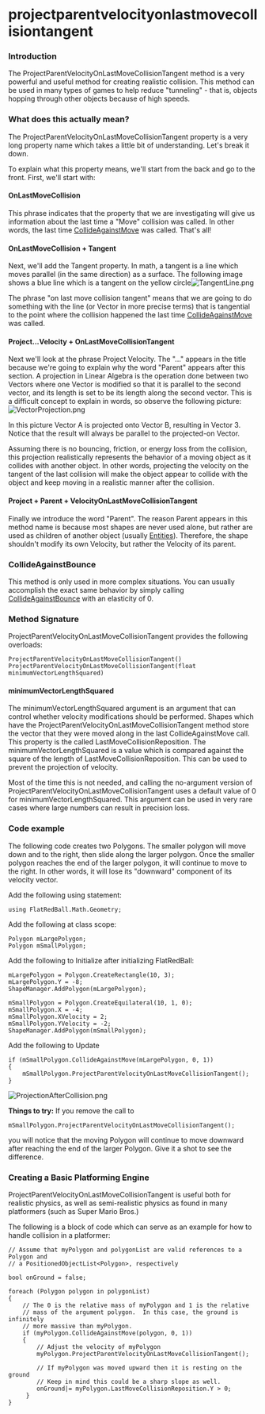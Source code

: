 # projectparentvelocityonlastmovecollisiontangent

### Introduction

The ProjectParentVelocityOnLastMoveCollisionTangent method is a very powerful and useful method for creating realistic collision. This method can be used in many types of games to help reduce "tunneling" - that is, objects hopping through other objects because of high speeds.

### What does this actually mean?

The ProjectParentVelocityOnLastMoveCollisionTangent property is a very long property name which takes a little bit of understanding. Let's break it down.

To explain what this property means, we'll start from the back and go to the front. First, we'll start with:

#### OnLastMoveCollision

This phrase indicates that the property that we are investigating will give us information about the last time a "Move" collision was called. In other words, the last time [CollideAgainstMove](../../../../../../frb/docs/index.php) was called. That's all!

#### OnLastMoveCollision + Tangent

Next, we'll add the Tangent property. In math, a tangent is a line which moves parallel (in the same direction) as a surface. The following image shows a blue line which is a tangent on the yellow circle![TangentLine.png](../../../../../../media/migrated\_media-TangentLine.png)

The phrase "on last move collision tangent" means that we are going to do something with the line (or Vector in more precise terms) that is tangential to the point where the collision happened the last time [CollideAgainstMove](../../../../../../frb/docs/index.php) was called.

#### Project...Velocity + OnLastMoveCollisionTangent

Next we'll look at the phrase Project Velocity. The "..." appears in the title because we're going to explain why the word "Parent" appears after this section. A projection in Linear Algebra is the operation done between two Vectors where one Vector is modified so that it is parallel to the second vector, and its length is set to be its length along the second vector. This is a difficult concept to explain in words, so observe the following picture:![VectorProjection.png](../../../../../../media/migrated\_media-VectorProjection.png)

In this picture Vector A is projected onto Vector B, resulting in Vector 3. Notice that the result will always be parallel to the projected-on Vector.

Assuming there is no bouncing, friction, or energy loss from the collision, this projection realistically represents the behavior of a moving object as it collides with another object. In other words, projecting the velocity on the tangent of the last collision will make the object appear to collide with the object and keep moving in a realistic manner after the collision.

#### Project + **Parent** + VelocityOnLastMoveCollisionTangent

Finally we introduce the word "Parent". The reason Parent appears in this method name is because most shapes are never used alone, but rather are used as children of another object (usually [Entities](../../../../../../frb/docs/index.php)). Therefore, the shape shouldn't modify its own Velocity, but rather the Velocity of its parent.

### CollideAgainstBounce

This method is only used in more complex situations. You can usually accomplish the exact same behavior by simply calling [CollideAgainstBounce](../../../../../../frb/docs/index.php) with an elasticity of 0.

### Method Signature

ProjectParentVelocityOnLastMoveCollisionTangent provides the following overloads:

```
ProjectParentVelocityOnLastMoveCollisionTangent()
ProjectParentVelocityOnLastMoveCollisionTangent(float minimumVectorLengthSquared)
```

#### minimumVectorLengthSquared

The minimumVectorLengthSquared argument is an argument that can control whether velocity modifications should be performed. Shapes which have the ProjectParentVelocityOnLastMoveCollisionTangent method store the vector that they were moved along in the last CollideAgainstMove call. This property is the called LastMoveCollisionReposition. The minimumVectorLengthSquared is a value which is compared against the square of the length of LastMoveCollisionReposition. This can be used to prevent the projection of velocity.

Most of the time this is not needed, and calling the no-argument version of ProjectParentVelocityOnLastMoveCollisionTangent uses a default value of 0 for minimumVectorLengthSquared. This argument can be used in very rare cases where large numbers can result in precision loss.

### Code example

The following code creates two Polygons. The smaller polygon will move down and to the right, then slide along the larger polygon. Once the smaller polygon reaches the end of the larger polygon, it will continue to move to the right. In other words, it will lose its "downward" component of its velocity vector.

Add the following using statement:

```
using FlatRedBall.Math.Geometry;
```

Add the following at class scope:

```
Polygon mLargePolygon;
Polygon mSmallPolygon;
```

Add the following to Initialize after initializing FlatRedBall:

```
mLargePolygon = Polygon.CreateRectangle(10, 3);
mLargePolygon.Y = -8;
ShapeManager.AddPolygon(mLargePolygon);

mSmallPolygon = Polygon.CreateEquilateral(10, 1, 0);
mSmallPolygon.X = -4;
mSmallPolygon.XVelocity = 2;
mSmallPolygon.YVelocity = -2;
ShapeManager.AddPolygon(mSmallPolygon);
```

Add the following to Update

```
if (mSmallPolygon.CollideAgainstMove(mLargePolygon, 0, 1))
{
    mSmallPolygon.ProjectParentVelocityOnLastMoveCollisionTangent();
}
```

![ProjectionAfterCollision.png](../../../../../../media/migrated\_media-ProjectionAfterCollision.png)

**Things to try:** If you remove the call to

```
mSmallPolygon.ProjectParentVelocityOnLastMoveCollisionTangent();
```

you will notice that the moving Polygon will continue to move downward after reaching the end of the larger Polygon. Give it a shot to see the difference.

### Creating a Basic Platforming Engine

ProjectParentVelocityOnLastMoveCollisionTangent is useful both for realistic physics, as well as semi-realistic physics as found in many platformers (such as Super Mario Bros.)

The following is a block of code which can serve as an example for how to handle collision in a platformer:

```
// Assume that myPolygon and polygonList are valid references to a Polygon and 
// a PositionedObjectList<Polygon>, respectively

bool onGround = false;

foreach (Polygon polygon in polygonList)
{
    // The 0 is the relative mass of myPolygon and 1 is the relative 
    // mass of the argument polygon.  In this case, the ground is infinitely
    // more massive than myPolygon.
    if (myPolygon.CollideAgainstMove(polygon, 0, 1))
    {
        // Adjust the velocity of myPolygon
        myPolygon.ProjectParentVelocityOnLastMoveCollisionTangent();

        // If myPolygon was moved upward then it is resting on the ground
        // Keep in mind this could be a sharp slope as well.
        onGround|= myPolygon.LastMoveCollisionReposition.Y > 0;
     }
}
```
